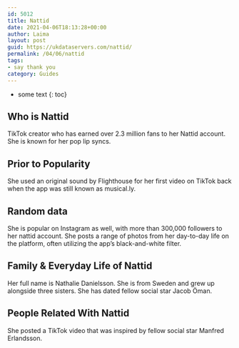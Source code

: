 ```yaml
---
id: 5012
title: Nattid
date: 2021-04-06T18:13:28+00:00
author: Laima
layout: post
guid: https://ukdataservers.com/nattid/
permalink: /04/06/nattid
tags:
- say thank you
category: Guides
---
```


* some text
{: toc}


## Who is Nattid
                  
                  
                  
TikTok creator who has earned over 2.3 million fans to her Nattid account. She is known for her pop lip syncs. 
                  
              
            
              
            
                
                
                
## Prior to Popularity
                  
                  
                  
She used an original sound by Flighthouse for her first video on TikTok back when the app was still known as musical.ly. 
                  
              
            
              
            
                
                
                
## Random data
                  
                  
                  
She is popular on Instagram as well, with more than 300,000 followers to her nattid account. She posts a range of photos from her day-to-day life on the platform, often utilizing the app&#8217;s black-and-white filter. 
                  
              
            
              
            
                
                
                
## Family & Everyday Life of Nattid
                  
                  
                  
Her full name is Nathalie Danielsson. She is from Sweden and grew up alongside three sisters. She has dated fellow social star Jacob Öman. 
                  
              
            
              
            
                
                
                
## People Related With Nattid
                  
                  
                  
She posted a TikTok video that was inspired by fellow social star Manfred Erlandsson. 
                  
              
            
              
            
                
              
            
              
              
            
            
              
            
          
          
          